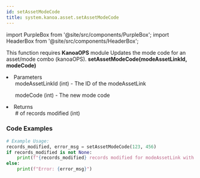 ```yaml
---
id: setAssetModeCode
title: system.kanoa.asset.setAssetModeCode
---
```


import PurpleBox from '@site/src/components/PurpleBox';
import HeaderBox from '@site/src/components/HeaderBox';

<PurpleBox>This function requires <b>KanoaOPS</b> module</PurpleBox>
<HeaderBox header="Description">Updates the mode code for an asset/mode combo (kanoaOPS).</HeaderBox>
<HeaderBox header="Syntax">
    <b>setAssetModeCode(modeAssetLinkId, modeCode)</b>
    <li> Parameters <br />
        <ul>modeAssetLinkId (int) - The ID of the modeAssetLink</ul>
        <ul>modeCode (int) - The new mode code</ul>
    </li>
    <li> Returns <br />
        <ul># of records modified (int)</ul>
    </li>
</HeaderBox>

### Code Examples

```python
# Example Usage:
records_modified, error_msg = setAssetModeCode(123, 456)
if records_modified is not None:
    print(f"{records_modified} records modified for modeAssetLink with ID 123.")
else:
    print(f"Error: {error_msg}")

